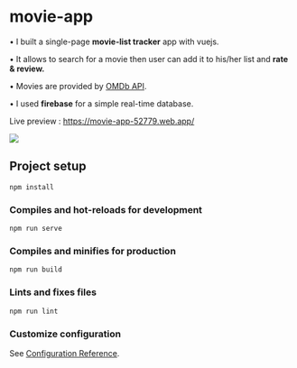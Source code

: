 # movie-app

• I built a single-page **movie-list tracker** app with vuejs.

• It allows to search for a movie then user can add it to his/her list and **rate & review.**

• Movies are provided by [OMDb API](http://www.omdbapi.com/).

• I used **firebase** for a simple real-time database.

Live preview : https://movie-app-52779.web.app/

![](recording.gif)

## Project setup

```
npm install
```

### Compiles and hot-reloads for development

```
npm run serve
```

### Compiles and minifies for production

```
npm run build
```

### Lints and fixes files

```
npm run lint
```

### Customize configuration

See [Configuration Reference](https://cli.vuejs.org/config/).

